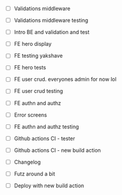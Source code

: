 - [ ] Validations middleware
- [ ] Validations middleware testing

- [ ] Intro BE and validation and test
- [ ] FE hero display

- [ ] FE testing yakshave
- [ ] FE hero tests

- [ ] FE user crud. everyones admin for now lol
- [ ] FE user crud testing

- [ ] FE authn and authz
- [ ] Error screens
- [ ] FE authn and authz testing

- [ ] Github actions CI - tester
- [ ] Github actions CI - new build action

- [ ] Changelog
- [ ] Futz around a bit
- [ ] Deploy with new build action
